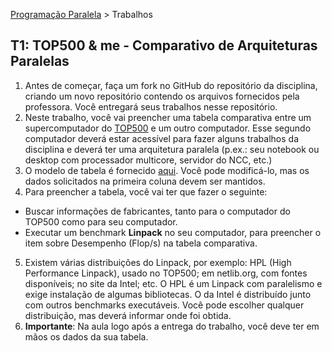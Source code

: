 [Programação Paralela](https://github.com/AndreaInfUFSM/elc139-2019a) > Trabalhos

T1: TOP500 & me - Comparativo de Arquiteturas Paralelas
-------------------------------------------------------

1. Antes de começar, faça um fork no GitHub do repositório da disciplina, criando um novo repositório contendo os arquivos fornecidos pela professora. Você entregará seus trabalhos nesse repositório.
2. Neste trabalho, você vai preencher uma tabela comparativa entre um supercomputador do [TOP500](http://top500.org) e um outro computador. Esse segundo computador deverá estar acessível para fazer alguns trabalhos da disciplina e deverá ter uma arquitetura paralela (p.ex.: seu notebook ou desktop com processador multicore, servidor do NCC, etc.)
3. O modelo de tabela é fornecido [aqui](comparativo.md). Você pode modificá-lo, mas os dados solicitados na primeira coluna devem ser mantidos. 
4. Para preencher a tabela, você vai ter que fazer o seguinte:
  - Buscar informações de fabricantes, tanto para o computador do TOP500 como para seu computador.
  - Executar um benchmark **Linpack** no seu computador, para preencher o item sobre Desempenho (Flop/s) na tabela comparativa.
5. Existem várias distribuições do Linpack, por exemplo: HPL (High Performance Linpack), usado no TOP500; em netlib.org, com fontes disponíveis; no site da Intel; etc. O HPL é um Linpack com paralelismo e exige instalação de algumas bibliotecas. O da Intel é distribuído junto com outros benchmarks executáveis. Você pode escolher qualquer distribuição, mas deverá informar onde foi obtida.
6. **Importante**: Na aula logo após a entrega do trabalho, você deve ter em mãos os dados da sua tabela.
